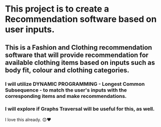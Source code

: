 # This project is to create a Recommendation software based on user inputs.
## This is a Fashion and Clothing recommendation software that will provide recommendation for available clothing items based on inputs such as body fit, colour and clothing categories.
### I will utilize DYNAMIC PROGRAMMING - Longest Common Subsequence - to match the user's inputs with the corresponding items and make recommendations.
### I will explore if Graphs Traversal will be useful for this, as well.
 I love this already. 😊❤️
